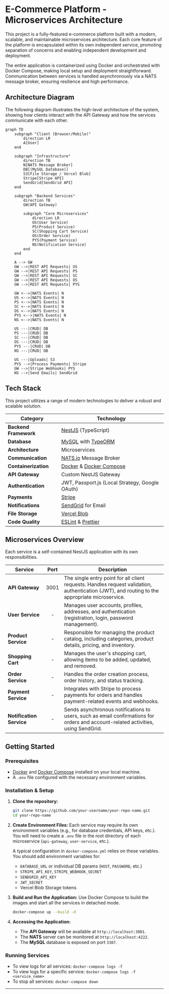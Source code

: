 # E-Commerce Platform - Microservices Architecture

This project is a fully-featured e-commerce platform built with a modern, scalable, and maintainable microservices architecture. Each core feature of the platform is encapsulated within its own independent service, promoting separation of concerns and enabling independent development and deployment.

The entire application is containerized using Docker and orchestrated with Docker Compose, making local setup and deployment straightforward. Communication between services is handled asynchronously via a NATS message broker, ensuring resilience and high performance.

## Architecture Diagram

The following diagram illustrates the high-level architecture of the system, showing how clients interact with the API Gateway and how the services communicate with each other.

```mermaid
graph TD
    subgraph "Client (Browser/Mobile)"
        direction LR
        A[User]
    end

    subgraph "Infrastructure"
        direction TB
        N[NATS Message Broker]
        DB[(MySQL Database)]
        S3[File Storage / Vercel Blob]
        Stripe[Stripe API]
        SendGrid[SendGrid API]
    end

    subgraph "Backend Services"
        direction TB
        GW(API Gateway)

        subgraph "Core Microservices"
            direction LR
            US(User Service)
            PS(Product Service)
            SC(Shopping Cart Service)
            OS(Order Service)
            PYS(Payment Service)
            NS(Notification Service)
        end
    end

    A --> GW
    GW -->|REST API Requests| US
    GW -->|REST API Requests| PS
    GW -->|REST API Requests| SC
    GW -->|REST API Requests| OS
    GW -->|REST API Requests| PYS

    GW <-->|NATS Events| N
    US <-->|NATS Events| N
    PS <-->|NATS Events| N
    SC <-->|NATS Events| N
    OS <-->|NATS Events| N
    PYS <-->|NATS Events| N
    NS <-->|NATS Events| N

    US ---|CRUD| DB
    PS ---|CRUD| DB
    SC ---|CRUD| DB
    OS ---|CRUD| DB
    PYS ---|CRUD| DB
    NS ---|CRUD| DB

    US ---|Uploads| S3
    PYS -->|Process Payments| Stripe
    GW -->|Stripe Webhooks| PYS
    NS -->|Send Emails| SendGrid
```

## Tech Stack

This project utilizes a range of modern technologies to deliver a robust and scalable solution.

| Category              | Technology                                                                                             |
| --------------------- | ------------------------------------------------------------------------------------------------------ |
| **Backend Framework** | [NestJS](https://nestjs.com/) (TypeScript)                                                             |
| **Database**          | [MySQL](https://www.mysql.com/) with [TypeORM](https://typeorm.io/)                                      |
| **Architecture**      | Microservices                                                                                          |
| **Communication**     | [NATS.io](https://nats.io/) Message Broker                                                             |
| **Containerization**  | [Docker](https://www.docker.com/) & [Docker Compose](https://docs.docker.com/compose/)                 |
| **API Gateway**       | Custom NestJS Gateway                                                                                  |
| **Authentication**    | JWT, Passport.js (Local Strategy, Google OAuth)                                                        |
| **Payments**          | [Stripe](https://stripe.com/)                                                                          |
| **Notifications**     | [SendGrid](https://sendgrid.com/) for Email                                                            |
| **File Storage**      | [Vercel Blob](https://vercel.com/storage/blob)                                                         |
| **Code Quality**      | [ESLint](https://eslint.org/) & [Prettier](https://prettier.io/)                                         |

## Microservices Overview

Each service is a self-contained NestJS application with its own responsibilities.

| Service               | Port | Description                                                                                                                            |
| --------------------- | :--: | -------------------------------------------------------------------------------------------------------------------------------------- |
| **API Gateway**       | 3001 | The single entry point for all client requests. Handles request validation, authentication (JWT), and routing to the appropriate microservice. |
| **User Service**      |  -   | Manages user accounts, profiles, addresses, and authentication (registration, login, password management).                               |
| **Product Service**   |  -   | Responsible for managing the product catalog, including categories, product details, pricing, and inventory.                             |
| **Shopping Cart**     |  -   | Manages the user's shopping cart, allowing items to be added, updated, and removed.                                                    |
| **Order Service**     |  -   | Handles the order creation process, order history, and status tracking.                                                                |
| **Payment Service**   |  -   | Integrates with Stripe to process payments for orders and handles payment-related events and webhooks.                                   |
| **Notification Service**|  -   | Sends asynchronous notifications to users, such as email confirmations for orders and account-related activities, using SendGrid.      |

## Getting Started

### Prerequisites

- [Docker](https://www.docker.com/get-started) and [Docker Compose](https://docs.docker.com/compose/install/) installed on your local machine.
- A `.env` file configured with the necessary environment variables.

### Installation & Setup

1.  **Clone the repository:**
    ```bash
    git clone https://github.com/your-username/your-repo-name.git
    cd your-repo-name
    ```

2.  **Create Environment Files:**
    Each service may require its own environment variables (e.g., for database credentials, API keys, etc.). You will need to create a `.env` file in the root directory of each microservice (`api-gateway`, `user-service`, etc.).

    A typical configuration in `docker-compose.yml` relies on these variables. You should add environment variables for:
    - `DATABASE_URL` or individual DB params (`HOST`, `PASSWORD`, etc.)
    - `STRIPE_API_KEY`, `STRIPE_WEBHOOK_SECRET`
    - `SENDGRID_API_KEY`
    - `JWT_SECRET`
    - Vercel Blob Storage tokens

3.  **Build and Run the Application:**
    Use Docker Compose to build the images and start all the services in detached mode.

    ```bash
    docker-compose up --build -d
    ```

4.  **Accessing the Application:**
    - The **API Gateway** will be available at `http://localhost:3001`.
    - The **NATS** server can be monitored at `http://localhost:4222`.
    - The **MySQL** database is exposed on port `3307`.

### Running Services
- To view logs for all services: `docker-compose logs -f`
- To view logs for a specific service: `docker-compose logs -f <service_name>`
- To stop all services: `docker-compose down`

---

